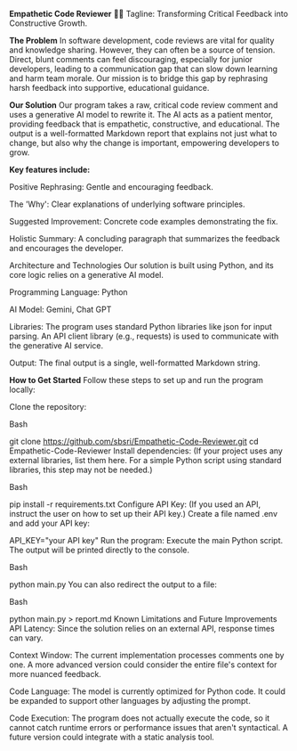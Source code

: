 **Empathetic Code Reviewer** 🤖✨
Tagline: Transforming Critical Feedback into Constructive Growth.

**The Problem**
In software development, code reviews are vital for quality and knowledge sharing. However, they can often be a source of tension. Direct, blunt comments can feel discouraging, especially for junior developers, leading to a communication gap that can slow down learning and harm team morale. Our mission is to bridge this gap by rephrasing harsh feedback into supportive, educational guidance.

**Our Solution**
Our program takes a raw, critical code review comment and uses a generative AI model to rewrite it. The AI acts as a patient mentor, providing feedback that is empathetic, constructive, and educational. The output is a well-formatted Markdown report that explains not just what to change, but also why the change is important, empowering developers to grow.

**Key features include:**

Positive Rephrasing: Gentle and encouraging feedback.

The 'Why': Clear explanations of underlying software principles.

Suggested Improvement: Concrete code examples demonstrating the fix.

Holistic Summary: A concluding paragraph that summarizes the feedback and encourages the developer.

Architecture and Technologies
Our solution is built using Python, and its core logic relies on a generative AI model.

Programming Language: Python

AI Model: Gemini, Chat GPT

Libraries: The program uses standard Python libraries like json for input parsing. An API client library (e.g., requests) is used to communicate with the generative AI service.

Output: The final output is a single, well-formatted Markdown string.

**How to Get Started**
Follow these steps to set up and run the program locally:

Clone the repository:

Bash

git clone https://github.com/sbsri/Empathetic-Code-Reviewer.git
cd Empathetic-Code-Reviewer
Install dependencies:
(If your project uses any external libraries, list them here. For a simple Python script using standard libraries, this step may not be needed.)

Bash

pip install -r requirements.txt
Configure API Key:
(If you used an API, instruct the user on how to set up their API key.)
Create a file named .env and add your API key:

API_KEY="your API key"
Run the program:
Execute the main Python script. The output will be printed directly to the console.

Bash

python main.py
You can also redirect the output to a file:

Bash

python main.py > report.md
Known Limitations and Future Improvements
API Latency: Since the solution relies on an external API, response times can vary.

Context Window: The current implementation processes comments one by one. A more advanced version could consider the entire file's context for more nuanced feedback.

Code Language: The model is currently optimized for Python code. It could be expanded to support other languages by adjusting the prompt.

Code Execution: The program does not actually execute the code, so it cannot catch runtime errors or performance issues that aren't syntactical. A future version could integrate with a static analysis tool.
